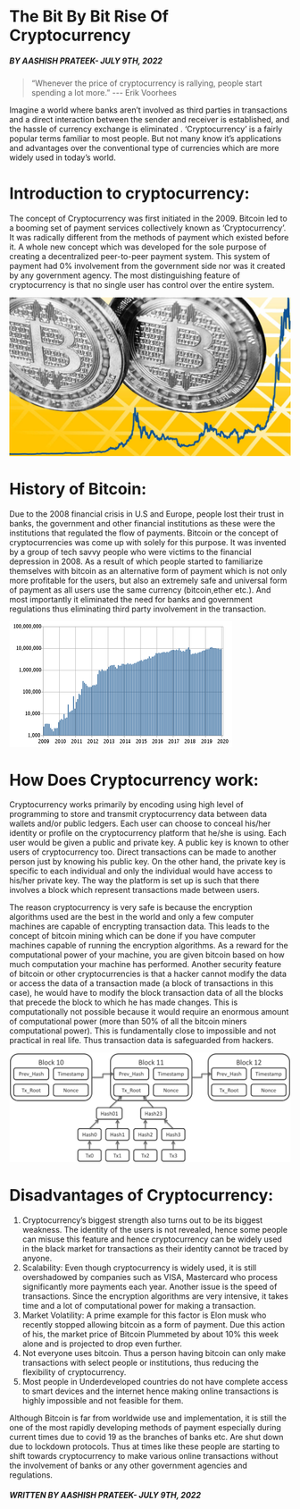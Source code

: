 # The Bit By Bit Rise Of Cryptocurrency

##### *BY  AASHISH PRATEEK- JULY 9TH, 2022*

> “Whenever the price of cryptocurrency is rallying, people start spending a lot more.” --- Erik Voorhees


Imagine a world where banks aren’t involved as third parties in transactions and a direct interaction between the sender and receiver is established, and the hassle of currency exchange is eliminated . ‘Cryptocurrency’ is a fairly popular terms familiar to most people. But not many know it’s applications and advantages over the conventional type of currencies which are more widely used in today’s world.

# Introduction to cryptocurrency:

The concept of Cryptocurrency was first initiated in the 2009. Bitcoin led to a booming set of payment services collectively known as ‘Cryptocurrency’. It was radically different from the methods of payment which existed before it. A whole new concept which was developed for the sole purpose of creating a decentralized peer-to-peer payment system. This system of payment had 0% involvement from the government side nor was it created by any government agency. The most distinguishing feature of cryptocurrency is that no single user has control over the entire system.

![crypto-currency](../../assets/images/blog/crypto-currency/2.jpg)

# History of Bitcoin:

Due to the 2008 financial crisis in U.S and Europe, people lost their trust in banks, the government and other financial institutions as these were the institutions that regulated the flow of payments. Bitcoin or the concept of cryptocurrencies was come up with solely for this purpose. It was invented by a group of tech savvy people who were victims to the financial depression in 2008. As a result of which people started to familiarize themselves with bitcoin as an alternative form of payment which is not only more profitable for the users, but also an extremely safe and universal form of payment as all users use the same currency (bitcoin,ether etc.). And most importantly it eliminated the need for banks and government regulations thus eliminating third party involvement in the transaction.

![crypto-currency](../../assets/images/blog/crypto-currency/3.png)

# How Does Cryptocurrency work:

Cryptocurrency works primarily by encoding using high level of programming to store and transmit cryptocurrency data between data wallets and/or public ledgers. Each user can choose to conceal his/her identity or profile on the cryptocurrency platform that he/she is using. Each user would be given a public and private key. A public key is known to other users of cryptocurrency too. Direct transactions can be made to another person just by knowing his public key. On the other hand, the private key is specific to each individual and only the individual would have access to his/her private key. The way the platform is set up is such that there involves a block which represent transactions made between users.

The reason cryptocurrency is very safe is because the encryption algorithms used are the best in the world and only a few computer machines are capable of encrypting transaction data. This leads to the concept of bitcoin mining which can be done if you have computer machines capable of running the encryption algorithms. As a reward for the computational power of your machine, you are given bitcoin based on how much computation your machine has performed. Another security feature of bitcoin or other cryptocurrencies is that a hacker cannot modify the data or access the data of a transaction made (a block of transactions in this case), he would have to modify the block transaction data of all the blocks that precede the block to which he has made changes. This is computationally not possible because it would require an enormous amount of computational power (more than 50% of all the bitcoin miners computational power). This is fundamentally close to impossible and not practical in real life. Thus transaction data is safeguarded from hackers.

![crypto-currency](../../assets/images/blog/crypto-currency/4.png)

# Disadvantages of Cryptocurrency:
1. Cryptocurrency’s biggest strength also turns out to be its biggest weakness. The identity of the users is not revealed, hence some people can misuse this feature and hence cryptocurrency can be widely used in the black market for transactions as their identity cannot be traced by anyone.
2. Scalability: Even though cryptocurrency is widely used, it is still overshadowed by companies such as VISA, Mastercard who process significantly more payments each year. Another issue is the speed of transactions. Since the encryption algorithms are very intensive, it takes time and a lot of computational power for making a transaction.
3. Market Volatility: A prime example for this factor is Elon musk who recently stopped allowing bitcoin as a form of payment. Due this action of his, the market price of Bitcoin Plummeted by about 10% this week alone and is projected to drop even further.
4. Not everyone uses bitcoin. Thus a person having bitcoin can only make transactions with select people or institutions, thus reducing the flexibility of cryptocurrency.
5. Most people in Underdeveloped countries do not have complete access to smart devices and the internet hence making online transactions is highly impossible and not feasible for them.

Although Bitcoin is far from worldwide use and implementation, it is still the one of the most rapidly developing methods of payment especially during current times due to covid 19 as the branches of banks etc. Are shut down due to lockdown protocols. Thus at times like these people are starting to shift towards cryptocurrency to make various online transactions without the involvement of banks or any other government agencies and regulations.

##### *WRITTEN BY  AASHISH PRATEEK- JULY 9TH, 2022*



